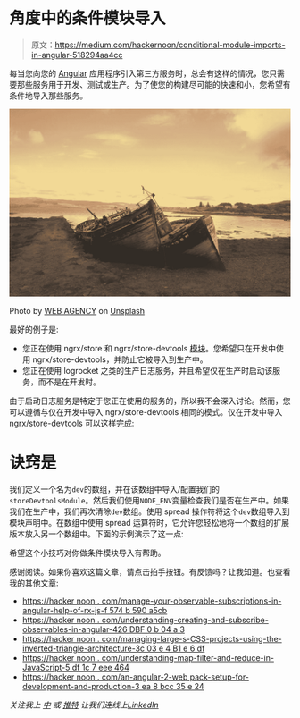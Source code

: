 # 角度中的条件模块导入

> 原文：<https://medium.com/hackernoon/conditional-module-imports-in-angular-518294aa4cc>

每当您向您的 [Angular](https://hackernoon.com/tagged/angular) 应用程序引入第三方服务时，总会有这样的情况，您只需要那些服务用于开发、测试或生产。为了使您的构建尽可能的快速和小，您希望有条件地导入那些服务。

![](img/f8390be3e9aeb77635bd3844433a2b80.png)

Photo by [WEB AGENCY](https://unsplash.com/photos/KDYcgCEoFcY?utm_source=unsplash&utm_medium=referral&utm_content=creditCopyText) on [Unsplash](https://unsplash.com/?utm_source=unsplash&utm_medium=referral&utm_content=creditCopyText)

最好的例子是:

*   您正在使用 ngrx/store 和 ngrx/store-devtools [模块](https://hackernoon.com/tagged/module)。您希望只在开发中使用 ngrx/store-devtools，并防止它被导入到生产中。
*   您正在使用 logrocket 之类的生产日志服务，并且希望仅在生产时启动该服务，而不是在开发时。

由于启动日志服务是特定于您正在使用的服务的，所以我不会深入讨论。然而，您可以遵循与仅在开发中导入 ngrx/store-devtools 相同的模式。仅在开发中导入 ngrx/store-devtools 可以这样完成:

# 诀窍是

我们定义一个名为`dev`的数组，并在该数组中导入/配置我们的`storeDevtoolsModule`。然后我们使用`NODE_ENV`变量检查我们是否在生产中。如果我们在生产中，我们再次清除`dev`数组。使用 spread 操作符将这个`dev`数组导入到模块声明中。在数组中使用 spread 运算符时，它允许您轻松地将一个数组的扩展版本放入另一个数组中。下面的示例演示了这一点:

希望这个小技巧对你做条件模块导入有帮助。

感谢阅读。如果你喜欢这篇文章，请点击拍手按钮。有反馈吗？让我知道。也查看我的其他文章:

*   [https://hacker noon . com/manage-your-observable-subscriptions-in-angular-help-of-rx-js-f 574 b 590 a5cb](https://hackernoon.com/manage-your-observable-subscriptions-in-angular-with-help-of-rx-js-f574b590a5cb)
*   [https://hacker noon . com/understanding-creating-and-subscribe-observables-in-angular-426 DBF 0 b 04 a 3](https://hackernoon.com/understanding-creating-and-subscribing-to-observables-in-angular-426dbf0b04a3)
*   [https://hacker noon . com/managing-large-s-CSS-projects-using-the-inverted-triangle-architecture-3c 03 e 4 B1 e 6 df](https://hackernoon.com/managing-large-s-css-projects-using-the-inverted-triangle-architecture-3c03e4b1e6df)
*   [https://hacker noon . com/understanding-map-filter-and-reduce-in-JavaScript-5 df 1c 7 eee 464](https://hackernoon.com/understanding-map-filter-and-reduce-in-javascript-5df1c7eee464)
*   [https://hacker noon . com/an-angular-2-web pack-setup-for-development-and-production-3 ea 8 bcc 35 e 24](https://hackernoon.com/an-angular-2-webpack-setup-for-development-and-production-3ea8bcc35e24)

*关注我上* [*中*](/@luukgruijs) *或* [*推特*](https://twitter.com/luukgruijs) *让我们连线上*[*LinkedIn*](https://www.linkedin.com/in/luukgruijs/)